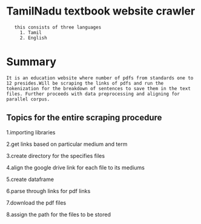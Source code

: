 # TamilNadu textbook website crawler
       this consists of three languages
         1. Tamil 
         2. English 


# Summary 
 	It is an education website where number of pdfs from standards one to 12 presides.Will be scraping the links of pdfs and run the tokenization for the breakdown of sentences to save them in the text files. Further proceeds with data preprocessing and aligning for parallel corpus.
         
     
## Topics for the entire scraping procedure

1.importing libraries

2.get links based on particular medium and term

3.create directory for the specifies files

4.align the google drive link for each file to its mediums

5.create dataframe

6.parse through links for pdf links

7.download the pdf files

8.assign the path for the files to be stored
